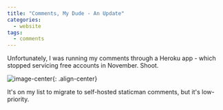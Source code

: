 ```yaml
---
title: "Comments, My Dude - An Update"
categories:
  - website
tags:
  - comments
---
```


Unfortunately, I was running my comments through a Heroku app - which stopped servicing free accounts in November. Shoot. 

![image-center](https://media.tenor.com/dk7qbYv_fLsAAAAC/wait-what.gif){: .align-center}



It's on my list to migrate to self-hosted staticman comments, but it's low-priority.